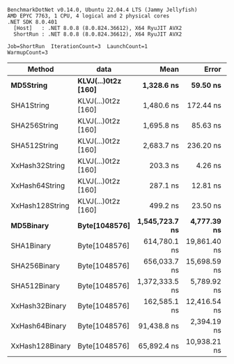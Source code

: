 ```

BenchmarkDotNet v0.14.0, Ubuntu 22.04.4 LTS (Jammy Jellyfish)
AMD EPYC 7763, 1 CPU, 4 logical and 2 physical cores
.NET SDK 8.0.401
  [Host]   : .NET 8.0.8 (8.0.824.36612), X64 RyuJIT AVX2
  ShortRun : .NET 8.0.8 (8.0.824.36612), X64 RyuJIT AVX2

Job=ShortRun  IterationCount=3  LaunchCount=1  
WarmupCount=3  

```
| Method          | data                | Mean           | Error        | StdDev      | Min            | Max            | Gen0   | Allocated |
|---------------- |-------------------- |---------------:|-------------:|------------:|---------------:|---------------:|-------:|----------:|
| **MD5String**       | **KLVJ(...)0t2z [160]** |     **1,328.6 ns** |     **59.50 ns** |     **3.26 ns** |     **1,324.9 ns** |     **1,330.9 ns** | **0.0134** |    **1128 B** |
| SHA1String      | KLVJ(...)0t2z [160] |     1,480.6 ns |    172.44 ns |     9.45 ns |     1,470.8 ns |     1,489.7 ns | 0.0153 |    1416 B |
| SHA256String    | KLVJ(...)0t2z [160] |     1,695.8 ns |     85.63 ns |     4.69 ns |     1,690.5 ns |     1,699.6 ns | 0.0210 |    1856 B |
| SHA512String    | KLVJ(...)0t2z [160] |     2,683.7 ns |    236.20 ns |    12.95 ns |     2,671.5 ns |     2,697.3 ns | 0.0381 |    3240 B |
| XxHash32String  | KLVJ(...)0t2z [160] |       203.3 ns |      4.26 ns |     0.23 ns |       203.1 ns |       203.5 ns | 0.0069 |     584 B |
| XxHash64String  | KLVJ(...)0t2z [160] |       287.1 ns |     12.81 ns |     0.70 ns |       286.4 ns |       287.7 ns | 0.0086 |     728 B |
| XxHash128String | KLVJ(...)0t2z [160] |       499.2 ns |     23.50 ns |     1.29 ns |       498.0 ns |       500.6 ns | 0.0134 |    1128 B |
| **MD5Binary**       | **Byte[1048576]**       | **1,545,723.7 ns** |  **4,777.39 ns** |   **261.86 ns** | **1,545,459.6 ns** | **1,545,983.3 ns** |      **-** |      **41 B** |
| SHA1Binary      | Byte[1048576]       |   614,780.1 ns | 19,861.40 ns | 1,088.67 ns |   614,144.8 ns |   616,037.2 ns |      - |      49 B |
| SHA256Binary    | Byte[1048576]       |   656,033.7 ns | 15,698.59 ns |   860.49 ns |   655,140.1 ns |   656,856.8 ns |      - |      57 B |
| SHA512Binary    | Byte[1048576]       | 1,372,333.5 ns |  5,789.92 ns |   317.36 ns | 1,371,968.0 ns | 1,372,539.6 ns |      - |      89 B |
| XxHash32Binary  | Byte[1048576]       |   162,585.1 ns | 12,416.54 ns |   680.59 ns |   162,185.6 ns |   163,371.0 ns |      - |      32 B |
| XxHash64Binary  | Byte[1048576]       |    91,438.8 ns |  2,394.19 ns |   131.23 ns |    91,356.2 ns |    91,590.1 ns |      - |      32 B |
| XxHash128Binary | Byte[1048576]       |    65,892.4 ns | 10,938.21 ns |   599.56 ns |    65,269.4 ns |    66,465.4 ns |      - |      40 B |
